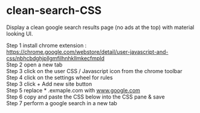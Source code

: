 # clean-search-CSS
Display a clean google search results page (no ads at the top) with material looking UI.

Step 1 install chrome extension : 
https://chrome.google.com/webstore/detail/user-javascript-and-css/nbhcbdghjpllgmfilhnhkllmkecfmpld <br>
Step 2 open a new tab <br>
Step 3 click on the user CSS / Javascript icon from the chrome toolbar <br>
Step 4 click on the settings wheel for rules <br>
Step 3 click + Add new site button <br>
Step 5 replace * .exmaple.com with www.google.com <br>
Step 6 copy and paste the CSS below into the CSS pane & save <br>
Step 7 perform a google search in a new tab <br>
